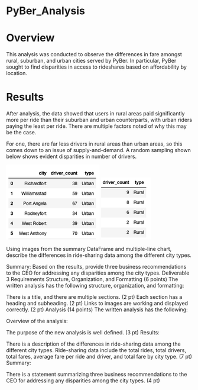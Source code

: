 # PyBer_Analysis

# Overview
This analysis was conducted to observe the differences in fare amongst rural, suburban, and urban cities served by PyBer. In particular, PyBer sought to find disparities in access to rideshares based on affordability by location. 

# Results

After analysis, the data showed that users in rural areas paid significantly more per ride than their suburban and urban counterparts, with urban riders paying the least per ride. There are multiple factors noted of why this may be the case. 

For one, there are far less drivers in rural areas than urban areas, so this comes down to an issue of supply-and-demand. A random sampling shown below shows evident disparities in number of drivers.

![](https://github.com/aaronwolfeaaron/PyBer_Analysis/blob/main/Urban_Driver_Count.png)
![](https://github.com/aaronwolfeaaron/PyBer_Analysis/blob/main/Rural_Driver_Count.png)

Using images from the summary DataFrame and multiple-line chart, describe the differences in ride-sharing data among the different city types.

Summary: Based on the results, provide three business recommendations to the CEO for addressing any disparities among the city types.
Deliverable 3 Requirements
Structure, Organization, and Formatting (6 points)
The written analysis has the following structure, organization, and formatting:

There is a title, and there are multiple sections. (2 pt)
Each section has a heading and subheading. (2 pt)
Links to images are working and displayed correctly. (2 pt)
Analysis (14 points)
The written analysis has the following:

Overview of the analysis:

The purpose of the new analysis is well defined. (3 pt)
Results:

There is a description of the differences in ride-sharing data among the different city types. Ride-sharing data include the total rides, total drivers, total fares, average fare per ride and driver, and total fare by city type. (7 pt)
Summary:

There is a statement summarizing three business recommendations to the CEO for addressing any disparities among the city types. (4 pt)
